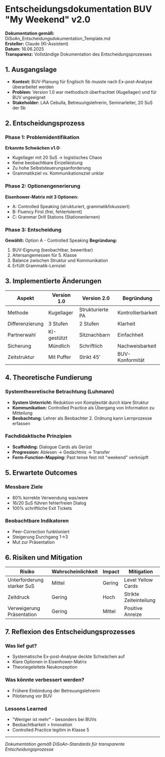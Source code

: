 # Entscheidungsdokumentation BUV "My Weekend" v2.0

**Dokumentation gemäß:** DiSoAn_Entscheidungsdokumentation_Template.md  
**Ersteller:** Claude (KI-Assistent)  
**Datum:** 16.06.2025  
**Transparenz:** Vollständige Dokumentation des Entscheidungsprozesses

## 1. Ausgangslage
- **Kontext:** BUV-Planung für Englisch 5b musste nach Ex-post-Analyse überarbeitet werden
- **Problem:** Version 1.0 war methodisch überfrachtet (Kugellager) und für BUV ungeeignet
- **Stakeholder:** LAA Cebulla, Betreuungslehrerin, Seminarleiter, 20 SuS der 5b

## 2. Entscheidungsprozess

### Phase 1: Problemidentifikation
**Erkannte Schwächen v1.0:**
- Kugellager mit 20 SuS → logistisches Chaos
- Keine beobachtbare Einzelleistung
- Zu hohe Selbststeuerungsanforderung
- Grammatikziel vs. Kommunikationsziel unklar

### Phase 2: Optionengenerierung
**Eisenhower-Matrix mit 3 Optionen:**
- A: Controlled Speaking (strukturiert, grammatikfokussiert)
- B: Fluency First (frei, fehlertolernt)  
- C: Grammar Drill Stations (Stationenlernen)

### Phase 3: Entscheidung
**Gewählt:** Option A - Controlled Speaking
**Begründung:**
1. BUV-Eignung (beobachtbar, bewertbar)
2. Altersangemessen für 5. Klasse
3. Balance zwischen Struktur und Kommunikation
4. Erfüllt Grammatik-Lernziel

## 3. Implementierte Änderungen

| Aspekt | Version 1.0 | Version 2.0 | Begründung |
|--------|-------------|-------------|------------|
| Methode | Kugellager | Strukturierte PA | Kontrollierbarkeit |
| Differenzierung | 3 Stufen | 2 Stufen | Klarheit |
| Partnerwahl | KI-gestützt | Sitznachbarn | Einfachheit |
| Sicherung | Mündlich | Schriftlich | Nachweisbarkeit |
| Zeitstruktur | Mit Puffer | Strikt 45' | BUV-Konformität |

## 4. Theoretische Fundierung

### Systemtheoretische Betrachtung (Luhmann)
- **System Unterricht:** Reduktion von Komplexität durch klare Struktur
- **Kommunikation:** Controlled Practice als Übergang von Information zu Mitteilung
- **Beobachtung:** Lehrer als Beobachter 2. Ordnung kann Lernprozesse erfassen

### Fachdidaktische Prinzipien
- **Scaffolding:** Dialogue Cards als Gerüst
- **Progression:** Ablesen → Gedächtnis → Transfer
- **Form-Function-Mapping:** Past tense fest mit "weekend" verknüpft

## 5. Erwartete Outcomes

### Messbare Ziele
- 80% korrekte Verwendung was/were
- 16/20 SuS führen fehlerfreien Dialog
- 100% schriftliche Exit Tickets

### Beobachtbare Indikatoren
- Peer-Correction funktioniert
- Steigerung Durchgang 1→3
- Mut zur Präsentation

## 6. Risiken und Mitigation

| Risiko | Wahrscheinlichkeit | Impact | Mitigation |
|--------|-------------------|--------|------------|
| Unterforderung starker SuS | Mittel | Gering | Level Yellow Cards |
| Zeitdruck | Gering | Hoch | Strikte Zeiteinteilung |
| Verweigerung Präsentation | Gering | Mittel | Positive Anreize |

## 7. Reflexion des Entscheidungsprozesses

### Was lief gut?
- Systematische Ex-post-Analyse deckte Schwächen auf
- Klare Optionen in Eisenhower-Matrix
- Theoriegeleitete Neukonzeption

### Was könnte verbessert werden?
- Frühere Einbindung der Betreuungslehrerin
- Pilotierung vor BUV

### Lessons Learned
- "Weniger ist mehr" - besonders bei BUVs
- Beobachtbarkeit > Innovation
- Controlled Practice legitim in Klasse 5

---
*Dokumentation gemäß DiSoAn-Standards für transparente Entscheidungsprozesse*